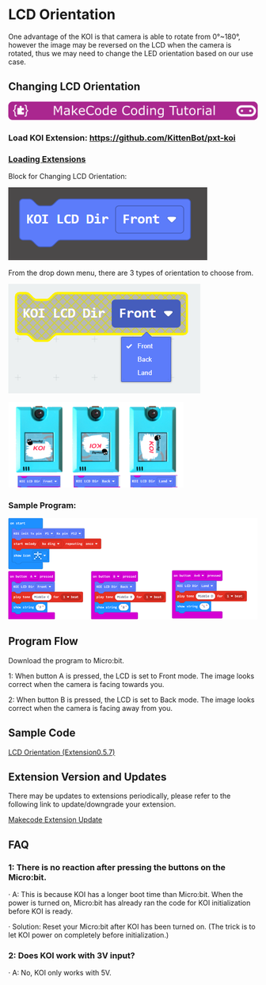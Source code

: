 # **LCD Orientation**

One advantage of the KOI is that camera is able to rotate from 0°~180°, however the image may be reversed on the LCD when the camera is rotated, thus we may need to change the LED orientation based on our use case.

## Changing LCD Orientation

![](../../functional_module/PWmodules/images/mcbanner.png)

### Load KOI Extension: https://github.com/KittenBot/pxt-koi

### [Loading Extensions](../../Makecode/powerBrickMC)

Block for Changing LCD Orientation:

 ![](KOI03/01.png)

From the drop down menu, there are 3 types of orientation to choose from.

 ![](KOI03/02.png)

 ![](KOI03/08.png)

### Sample Program:

 ![](KOI03/03.png)

## Program Flow

Download the program to Micro:bit.

1: When button A is pressed, the LCD is set to Front mode. The image looks correct when the camera is facing towards you.

2: When button B is pressed, the LCD is set to Back mode. The image looks correct when the camera is facing away from you.

## Sample Code

[LCD Orientation (Extension0.5.7)](https://makecode.microbit.org/_HEfgPi4YxbTa)

## Extension Version and Updates

There may be updates to extensions periodically, please refer to the following link to update/downgrade your extension.

[Makecode Extension Update](../../Makecode/makecode_extensionUpdate)

## FAQ

### 1: There is no reaction after pressing the buttons on the Micro:bit.

·    A: This is because KOI has a longer boot time than Micro:bit. When the power is turned on, Micro:bit has already ran the code for KOI initialization before KOI is ready.

·    Solution: Reset your Micro:bit after KOI has been turned on. (The trick is to let KOI power on completely before initialization.)

### 2: Does KOI work with 3V input?

·    A: No, KOI only works with 5V.